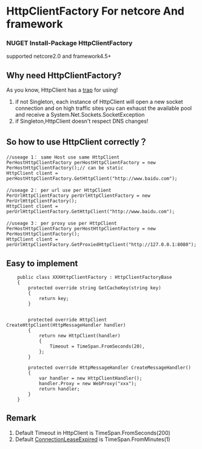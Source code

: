# HttpClientFactory For netcore And framework
### NUGET Install-Package HttpClientFactory

supported netcore2.0 and framework4.5+

## Why need HttpClientFactory?

As you know, HttpClient has a [trap](https://aspnetmonsters.com/2016/08/2016-08-27-httpclientwrong/) for using!

1. if not Singleton,
each instance of HttpClient will open a new socket connection 
and on  high traffic sites you can exhaust the available pool and receive a System.Net.Sockets.SocketException
2. if Singleton,HttpClient doesn't respect DNS changes!


## So how to use HttpClient correctly？

```
//useage 1： same Host use same HttpClient
PerHostHttpClientFactory perHostHttpClientFactory = new PerHostHttpClientFactory();// can be static
HttpClient client = perHostHttpClientFactory.GetHttpClient("http://www.baidu.com");

//useage 2： per url use per HttpClient
PerUrlHttpClientFactory perUrlHttpClientFactory = new PerUrlHttpClientFactory();
HttpClient client = perUrlHttpClientFactory.GetHttpClient("http://www.baidu.com");

//useage 3： per proxy use per HttpClient
PerHostHttpClientFactory perHostHttpClientFactory = new PerHostHttpClientFactory();
HttpClient client = perUrlHttpClientFactory.GetProxiedHttpClient("http://127.0.0.1:8080");
```

## Easy to implement
```
	public class XXXHttpClientFactory : HttpClientFactoryBase
    {
        protected override string GetCacheKey(string key)
        {
            return key;
        }
				
				
		protected override HttpClient CreateHttpClient(HttpMessageHandler handler)
        {
            return new HttpClient(handler)
            {
                Timeout = TimeSpan.FromSeconds(20),
            };
        }

        protected override HttpMessageHandler CreateMessageHandler()
        {
            var handler = new HttpClientHandler();
            handler.Proxy = new WebProxy("xxx");
            return handler;
        }
    }
```

## Remark
1. Default Timeout in HttpClient is TimeSpan.FromSeconds(200)
2. Default [ConnectionLeaseExpired](http://byterot.blogspot.com/2016/07/singleton-httpclient-dns.html) is TimeSpan.FromMinutes(1)
